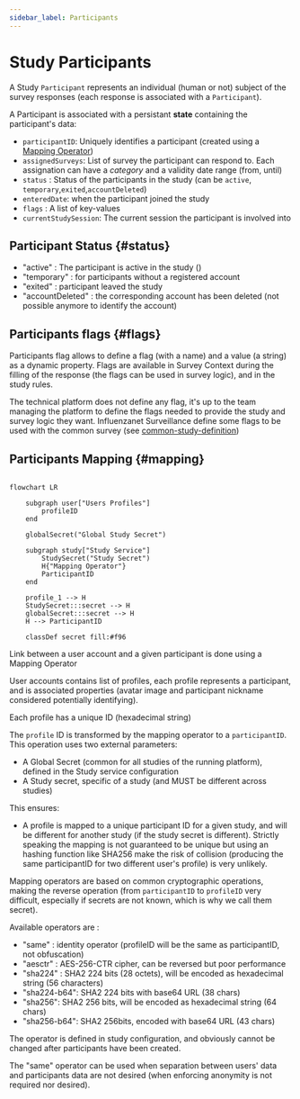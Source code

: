 ```yaml
---
sidebar_label: Participants
---
```


# Study Participants

A Study `Participant` represents an individual (human or not) subject of the survey responses (each response is associated with a `Participant`).

A Participant is associated with a persistant **state** containing the participant's data:

- `participantID`: Uniquely identifies a participant (created using a [Mapping Operator](#participants-mapping-mapping))
- `assignedSurveys`: List of survey the participant can respond to. Each assignation can have a *category* and a validity date range (from, until)
- `status` : Status of the participants in the study (can be `active`, `temporary`,`exited`,`accountDeleted`)
- `enteredDate`: when the participant joined the study
- `flags` : A list of key-values
- `currentStudySession`: The current session the participant is involved into

## Participant Status {#status}

- "active" : The participant is active in the study ()
- "temporary" : for participants without a registered account
- "exited" : participant leaved the study
- "accountDeleted" : the corresponding account has been deleted (not possible anymore to identify the account)

## Participants flags {#flags}

Participants flag allows to define a flag (with a name) and a value (a string) as a dynamic property.
Flags are available in Survey Context during the filling of the response (the flags can be used in survey logic), and in the study rules.

The technical platform does not define any flag, it's up to the team managing the platform to define the flags needed to provide the study and survey logic they want.
Influenzanet Surveillance define some flags to be used with the common survey (see [common-study-definition](https://github.com/influenzanet/common-study-definition))

## Participants Mapping {#mapping}

```mermaid

flowchart LR

    subgraph user["Users Profiles"]
        profileID
    end

    globalSecret("Global Study Secret")

    subgraph study["Study Service"]
        StudySecret("Study Secret")
        H{"Mapping Operator"}
        ParticipantID
    end

    profile_1 --> H
    StudySecret:::secret --> H
    globalSecret:::secret --> H
    H --> ParticipantID

    classDef secret fill:#f96

```

Link between a user account and a given participant is done using a Mapping Operator

User accounts contains list of profiles, each profile represents a participant, and is associated properties (avatar image and participant nickname considered potentially identifying).

Each profile has a unique ID (hexadecimal string)

The `profile` ID is transformed by the mapping operator to a `participantID`. This operation uses two external parameters:

- A Global Secret (common for all studies of the running platform), defined in the Study service configuration
- A Study secret, specific of a study (and MUST be different across studies)

This ensures:
- A profile is mapped to a unique participant ID for a given study, and will be different for another study (if the study secret is different). Strictly speaking the mapping is not guaranteed to be unique but using an hashing function like SHA256 make the risk of collision (producing the same participantID for two different user's profile) is very unlikely.

Mapping operators are based on common cryptographic operations, making the reverse operation (from `participantID` to `profileID` very difficult, especially if secrets are not known, which is why we call them secret).

Available operators are :
- "same" : identity operator (profileID will be the same as participantID, not obfuscation)
- "aesctr" : AES-256-CTR cipher, can be reversed but poor performance
- "sha224" : SHA2 224 bits (28 octets), will be encoded as hexadecimal string (56 characters)
- "sha224-b64": SHA2 224 bits with base64 URL (38 chars)
- "sha256": SHA2 256 bits, will be encoded as hexadecimal string (64 chars)
- "sha256-b64": SHA2 256bits, encoded with base64 URL (43 chars)

The operator is defined in study configuration, and obviously cannot be changed after participants have been created.

The "same" operator can be used when separation between users' data and participants data are not desired (when enforcing anonymity is not required nor desired).

